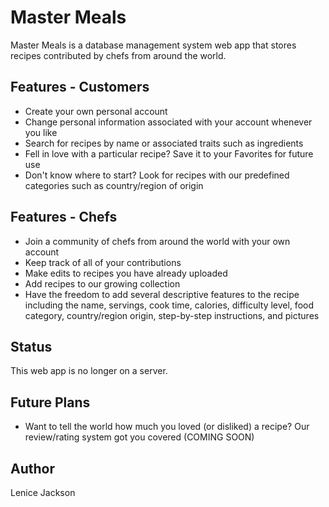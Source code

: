 # Master Meals
Master Meals is a database management system web app that stores recipes contributed by chefs from around the world.
## Features - Customers
* Create your own personal account
* Change personal information associated with your account whenever you like
* Search for recipes by name or associated traits such as ingredients
* Fell in love with a particular recipe? Save it to your Favorites for future use
* Don't know where to start? Look for recipes with our predefined categories such as country/region of origin
## Features - Chefs
* Join a community of chefs from around the world with your own account
* Keep track of all of your contributions 
* Make edits to recipes you have already uploaded
* Add recipes to our growing collection 
* Have the freedom to add several descriptive features to the recipe including the name, servings, cook time, calories, difficulty level, food category, country/region origin, step-by-step instructions, and pictures
## Status
This web app is no longer on a server.
## Future Plans
* Want to tell the world how much you loved (or disliked) a recipe? Our review/rating system got you covered (COMING SOON) 
## Author
Lenice Jackson 
